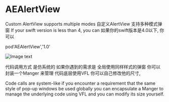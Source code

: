 # AEAlertView
Custom AlertView supports multiple modes 自定义AlertView 支持多种模式弹窗 
If your swift version is less than 4, you can   如果你的swift版本是4.0以下, 你可以

pod'AEAlertView','1.0'


![Image text](https://raw.githubusercontent.com/Allen0828/AEAlertView/master/img-folder/11.gif)


代码调用方式 是仿系统的 如果你遇到的需求是 全局使用同样样式的弹窗 你可以封装一个Manger 来管理  代码底层使用VFL 你可以自己修改他的尺寸,

Code calls are system-like if you encounter a requirement that the same style of pop-up windows be used globally you can encapsulate a Manger to manage the underlying code using VFL and you can modify its size yourself.

